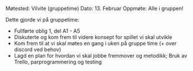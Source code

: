 Møtested: Vilvite (gruppetime)
Dato: 13. Februar
Oppmøte: Alle i gruppen!

Dette gjorde vi på gruppetime:
- Fullførte oblig 1, del A1 - A5
- Diskuterte og kom frem til videre konsept for spillet vi skal utvikle
- Kom frem til at vi skal møtes en gang i uken på gruppe time (+ over discord ved behov)
- Lagd en plan for hvordan vi skal jobbe fremmover og metodikk; Bruk av Trello, parprogrammering og testing
